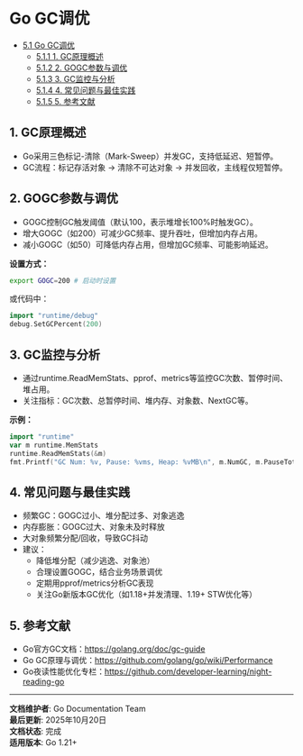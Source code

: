 ﻿# Go GC调优

<!-- TOC START -->
- [5.1 Go GC调优](#51-go-gc调优)
  - [5.1.1 1. GC原理概述](#511-1-gc原理概述)
  - [5.1.2 2. GOGC参数与调优](#512-2-gogc参数与调优)
  - [5.1.3 3. GC监控与分析](#513-3-gc监控与分析)
  - [5.1.4 4. 常见问题与最佳实践](#514-4-常见问题与最佳实践)
  - [5.1.5 5. 参考文献](#515-5-参考文献)
<!-- TOC END -->

## 1. GC原理概述

- Go采用三色标记-清除（Mark-Sweep）并发GC，支持低延迟、短暂停。
- GC流程：标记存活对象 → 清除不可达对象 → 并发回收，主线程仅短暂停。

## 2. GOGC参数与调优

- GOGC控制GC触发阈值（默认100，表示堆增长100%时触发GC）。
- 增大GOGC（如200）可减少GC频率、提升吞吐，但增加内存占用。
- 减小GOGC（如50）可降低内存占用，但增加GC频率、可能影响延迟。

**设置方式：**

```sh
export GOGC=200 # 启动时设置

```

或代码中：

```go
import "runtime/debug"
debug.SetGCPercent(200)

```

## 3. GC监控与分析

- 通过runtime.ReadMemStats、pprof、metrics等监控GC次数、暂停时间、堆占用。
- 关注指标：GC次数、总暂停时间、堆内存、对象数、NextGC等。

**示例：**

```go
import "runtime"
var m runtime.MemStats
runtime.ReadMemStats(&m)
fmt.Printf("GC Num: %v, Pause: %vms, Heap: %vMB\n", m.NumGC, m.PauseTotalNs/1e6, m.HeapAlloc/1024/1024)

```

## 4. 常见问题与最佳实践

- 频繁GC：GOGC过小、堆分配过多、对象逃逸
- 内存膨胀：GOGC过大、对象未及时释放
- 大对象频繁分配/回收，导致GC抖动
- 建议：
  - 降低堆分配（减少逃逸、对象池）
  - 合理设置GOGC，结合业务场景调优
  - 定期用pprof/metrics分析GC表现
  - 关注Go新版本GC优化（如1.18+并发清理、1.19+ STW优化等）

## 5. 参考文献

- Go官方GC文档：<https://golang.org/doc/gc-guide>
- Go GC原理与调优：<https://github.com/golang/go/wiki/Performance>
- Go夜读性能优化专栏：<https://github.com/developer-learning/night-reading-go>

---

**文档维护者**: Go Documentation Team  
**最后更新**: 2025年10月20日  
**文档状态**: 完成  
**适用版本**: Go 1.21+
